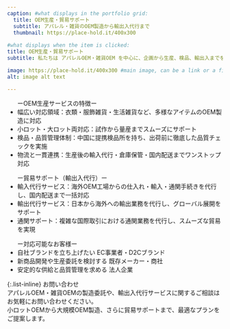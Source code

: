 ```yaml
---
caption: #what displays in the portfolio grid:
  title: OEM生産・貿易サポート
  subtitle: アパレル・雑貨のOEM製造から輸出入代行まで
  thumbnail: https://place-hold.it/400x300
  
#what displays when the item is clicked:
title: OEM生産・貿易サポート
subtitle: 私たちは アパレルOEM・雑貨OEM を中心に、企画から生産、検品、輸出入までを一貫してサポートするサービスを提供しています。小ロット対応から大規模生産まで柔軟に対応可能。ブランド立ち上げを目指すEC事業者様から、安定した供給を求める法人企業様まで、幅広いニーズに応える OEM製造・貿易サポート が私たちの強みです。

image: https://place-hold.it/400x300 #main image, can be a link or a file in assets/img/portfolio
alt: image alt text

---
```

<ul>
  ーOEM生産サービスの特徴ー
  <li>幅広い対応領域：衣類・服飾雑貨・生活雑貨など、多様なアイテムのOEM製造に対応</li>
  <li>小ロット・大ロット両対応：試作から量産までスムーズにサポート</li>
  <li>検品・品質管理体制：中国に提携検品所を持ち、出荷前に徹底した品質チェックを実施</li>
  <li>物流と一貫連携：生産後の輸入代行・倉庫保管・国内配送までワンストップ対応</li>
</ul>

<ul>
ー貿易サポート（輸出入代行）ー
  <li>輸入代行サービス：海外OEM工場からの仕入れ・輸入・通関手続きを代行し、国内配送まで一括対応</li>
  <li>輸出代行サービス：日本から海外への輸出業務を代行し、グローバル展開をサポート</li>
  <li>通関サポート：複雑な国際取引における通関業務を代行し、スムーズな貿易を実現</li>
</ul>

<ul>
ー対応可能なお客様ー
  <li>自社ブランドを立ち上げたい EC事業者・D2Cブランド</li>
  <li>新商品開発や生産委託を検討する 既存メーカー・商社</li>
  <li>安定的な供給と品質管理を求める 法人企業</li>
</ul>

{:.list-inline} 
  お問い合わせ<br>
アパレルOEM・雑貨OEMの製造委託や、輸出入代行サービスに関するご相談は<br>
お気軽にお問い合わせください。<br>
小ロットOEMから大規模OEM製造、さらに貿易サポートまで、最適なプランをご提案します。<br>

